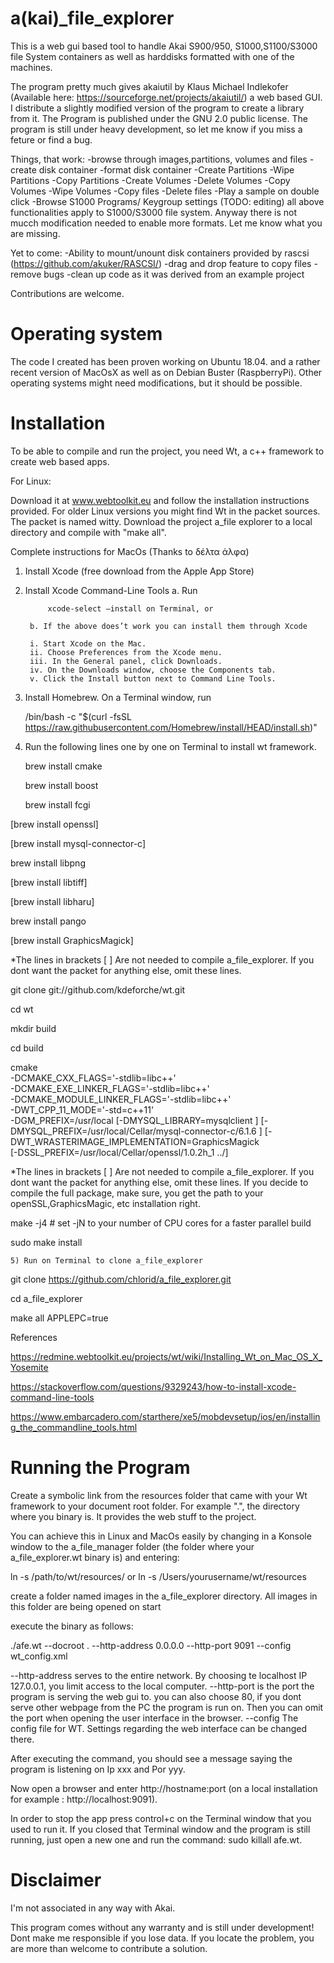 # a(kai)_file_explorer
This is a web gui based tool to handle Akai S900/950, S1000,S1100/S3000 file System containers as well as harddisks formatted with one of the machines.

The program pretty much gives akaiutil by Klaus Michael Indlekofer (Available here: https://sourceforge.net/projects/akaiutil/) a web based GUI.
I distribute a slightly modified version of the program to create a library from it. The Program is published under the GNU 2.0 public license.
The program is still under heavy development, so let me know if you miss a feture or find a bug.

Things, that work:
-browse through images,partitions, volumes and files
-create disk container 
-format disk container 
-Create Partitions 
-Wipe Partitions
-Copy Partitions
-Create Volumes
-Delete Volumes
-Copy Volumes
-Wipe Volumes
-Copy files
-Delete files
-Play a sample on double click
-Browse S1000 Programs/ Keygroup settings (TODO: editing)
all above functionalities apply to S1000/S3000 file system. Anyway there is not mucch modification needed to enable more formats. Let me know what you are missing.

Yet to come:
-Ability to mount/unount disk containers provided by rascsi (https://github.com/akuker/RASCSI/)
-drag and drop feature to copy files
-remove bugs
-clean up code as it was derived from an example project

Contributions are welcome.

# Operating system
The code I created has been proven working on Ubuntu 18.04. and a rather recent version of MacOsX as well as on Debian Buster (RaspberryPi). Other operating systems might need modifications, but it should be possible.

# Installation

To be able to compile and run the project, you need Wt, a c++ framework to create web based apps.

For Linux:

Download it at www.webtoolkit.eu and follow the installation instructions provided. For older Linux versions you might find Wt in the packet sources. The packet is named witty.
Download the project a_file explorer to a local directory and compile with "make all".

Complete instructions for MacOs (Thanks to δέλτα άλφα)

1) Install Xcode (free download from the Apple App Store)

2) Install Xcode Command-Line Tools
   a. Run  

			xcode-select –install on Terminal, or

		b. If the above does’t work you can install them through Xcode

        i. Start Xcode on the Mac.
        ii. Choose Preferences from the Xcode menu.
        iii. In the General panel, click Downloads.
        iv. On the Downloads window, choose the Components tab.
        v. Click the Install button next to Command Line Tools.

3) Install Homebrew. On a Terminal window, run

	/bin/bash -c "$(curl -fsSL https://raw.githubusercontent.com/Homebrew/install/HEAD/install.sh)"

4) Run the following lines one by one on Terminal to install wt framework.

	brew install cmake

	brew install boost

	brew install fcgi

[brew install openssl]

[brew install mysql-connector-c]

brew install libpng

[brew install libtiff]

[brew install libharu]

brew install pango

[brew install GraphicsMagick]

*The lines in brackets [   ] Are not needed to compile a_file_explorer. If you dont want the packet for anything else, omit these lines.

git clone git://github.com/kdeforche/wt.git

cd wt

mkdir build

cd build

cmake \
-DCMAKE_CXX_FLAGS='-stdlib=libc++' \
-DCMAKE_EXE_LINKER_FLAGS='-stdlib=libc++' \
-DCMAKE_MODULE_LINKER_FLAGS='-stdlib=libc++' \
-DWT_CPP_11_MODE='-std=c++11' \
-DGM_PREFIX=/usr/local [-DMYSQL_LIBRARY=mysqlclient \]
[-DMYSQL_PREFIX=/usr/local/Cellar/mysql-connector-c/6.1.6 \]
[-DWT_WRASTERIMAGE_IMPLEMENTATION=GraphicsMagick \
[-DSSL_PREFIX=/usr/local/Cellar/openssl/1.0.2h_1 ../]

*The lines in brackets [   ] Are not needed to compile a_file_explorer. If you dont want the packet for anything else, omit these lines. If you decide
 to compile the full package, make sure, you get the path to your openSSL,GraphicsMagic, etc installation right.

make -j4 # set -jN to your number of CPU cores for a faster parallel build

sudo make install

    5) Run on Terminal to clone a_file_explorer

git clone https://github.com/chlorid/a_file_explorer.git

cd a_file_explorer

make all APPLEPC=true


References

https://redmine.webtoolkit.eu/projects/wt/wiki/Installing_Wt_on_Mac_OS_X_Yosemite

https://stackoverflow.com/questions/9329243/how-to-install-xcode-command-line-tools

https://www.embarcadero.com/starthere/xe5/mobdevsetup/ios/en/installing_the_commandline_tools.html


# Running the Program

Create a symbolic link from the resources folder that came with your Wt framework to your document root folder. For example ".", the directory where you binary is. It provides the web stuff to the project.

You can achieve this in Linux and MacOs easily by changing in a Konsole window to the a_file_manager folder (the folder where your a_file_explorer.wt binary is) and entering:

ln -s /path/to/wt/resources/  or ln -s /Users/yourusername/wt/resources

create a folder named images in the a_file_explorer directory. All images in this folder are being opened on start

execute the binary as follows:

./afe.wt --docroot . --http-address 0.0.0.0 --http-port 9091 --config wt_config.xml

--http-address serves to the entire network. By choosing te localhost IP 127.0.0.1, you limit access to the local computer.
--http-port is the port the program is serving the web gui to. you can also choose 80, if you dont serve other webpage from the PC the program is run on. Then you can omit the port 			when opening the user interface in the browser.
--config The config file for WT. Settings regarding the web interface can be changed there.

After executing the command, you should see a message saying the program is listening on Ip xxx and Por yyy.


Now open a browser and enter http://hostname:port (on a local installation for example : http://localhost:9091).

In order to stop the app press control+c on the Terminal window that you used to run it. If you closed that Terminal window and the program is still running,
just open a new one and run the command: sudo killall afe.wt.

# Disclaimer

I'm not associated in any way with Akai.

This program comes without any warranty and is still under development! Dont make me responsible if you lose data. If you locate the problem, you are more than welcome to contribute a solution.


